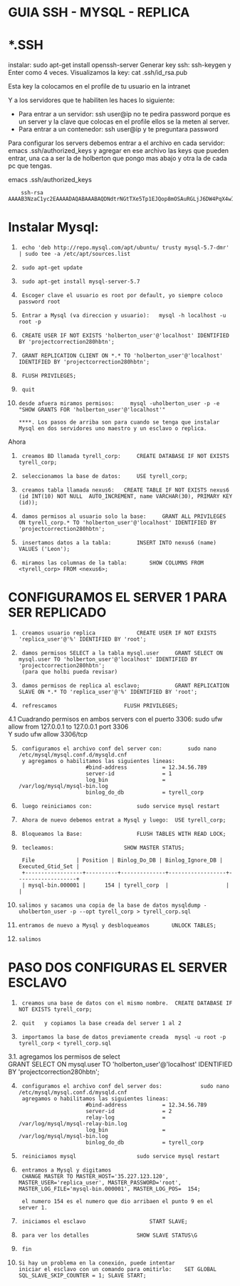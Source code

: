 #  GUIA SSH - MYSQL - REPLICA

# *.SSH

instalar:  sudo apt-get install openssh-server
Generar key ssh:  ssh-keygen  y Enter como 4 veces.
Visualizamos la key: cat .ssh/id_rsa.pub

Esta key la colocamos en el profile de tu usuario en la intranet

Y a los servidores que te habiliten les haces lo siguiente:

  -  Para entrar a un servidor: ssh user@ip  no te pedira password porque es un server y la clave que colocas en el profile ellos se la meten al server.
  -  Para entrar a un contenedor: ssh user@ip y te preguntara password

Para configurar los servers debemos entrar a el archivo en cada servidor:         emacs .ssh/authorized_keys
y agregar en ese archivo las keys que pueden entrar, una ca a ser la de holberton que pongo mas abajo y otra la de cada pc que tengas.

emacs .ssh/authorized_keys

		ssh-rsa AAAAB3NzaC1yc2EAAAADAQABAAABAQDNdtrNGtTXe5Tp1EJQop8mOSAuRGLjJ6DW4PqX4wId/Kawz35ESampIqHSOTJmbQ8UlxdJuk0gAXKk3Ncle4safGYqM/VeDK3LN5iAJxf4kcaxNtS3eVxWBE5iF3FbIjOqwxw5Lf5sRa5yXxA8HfWidhbIG5TqKL922hPgsCGABIrXRlfZYeC0FEuPWdr6smOElSVvIXthRWp9cr685KdCI+COxlj1RdVsvIo+zunmLACF9PYdjB2s96Fn0ocD3c5SGLvDOFCyvDojSAOyE70ebIElnskKsDTGwfT4P6jh9OBzTyQEIS2jOaE5RQq4IB4DsMhvbjDSQrP0MdCLgwkN


# Instalar Mysql: 
1.		echo 'deb http://repo.mysql.com/apt/ubuntu/ trusty mysql-5.7-dmr' | sudo tee -a /etc/apt/sources.list
2.		sudo apt-get update
3.		sudo apt-get install mysql-server-5.7
4.		Escoger clave el usuario es root por default, yo siempre coloco password root

5.		Entrar a Mysql (va direccion y usuario):   mysql -h localhost -u root -p
6.		CREATE USER IF NOT EXISTS 'holberton_user'@'localhost' IDENTIFIED BY 'projectcorrection280hbtn';
7.		GRANT REPLICATION CLIENT ON *.* TO 'holberton_user'@'localhost' IDENTIFIED BY 'projectcorrection280hbtn';
8.		FLUSH PRIVILEGES;
9.		quit

10.		desde afuera miramos permisos:     mysql -uholberton_user -p -e "SHOW GRANTS FOR 'holberton_user'@'localhost'"

		****. Los pasos de arriba son para cuando se tenga que instalar Mysql en dos servidores uno maestro y un esclavo o replica.

Ahora 

1.		creamos BD llamada tyrell_corp: 	CREATE DATABASE IF NOT EXISTS tyrell_corp;
2.		seleccionamos la base de datos: 	USE tyrell_corp;
3.		creamos tabla llamada nexus6:	CREATE TABLE IF NOT EXISTS nexus6 (id INT(10) NOT NULL  AUTO_INCREMENT, name VARCHAR(30), PRIMARY KEY (id));
4.		damos permisos al usuario solo la base: 	GRANT ALL PRIVILEGES ON tyrell_corp.* TO 'holberton_user'@'localhost' IDENTIFIED BY 'projectcorrection280hbtn';
5.		insertamos datos a la tabla: 		INSERT INTO nexus6 (name) VALUES ('Leon');
6.		miramos las columnas de la tabla:		SHOW COLUMNS FROM <tyrell_corp> FROM <nexus6>;


# CONFIGURAMOS EL SERVER 1 PARA SER REPLICADO

1.		creamos usuario replica				CREATE USER IF NOT EXISTS 'replica_user'@'%' IDENTIFIED BY 'root';
2.		damos permisos SELECT a la tabla mysql.user		GRANT SELECT ON mysql.user TO 'holberton_user'@'localhost' IDENTIFIED BY 'projectcorrection280hbtn';
		(para que holbi pueda revisar)
3.		damos permisos de replica al esclavo;			GRANT REPLICATION SLAVE ON *.* TO 'replica_user'@'%' IDENTIFIED BY 'root';
4.		refrescamos						FLUSH PRIVILEGES;

4.1		Cuadrando permisos en ambos servers con el puerto 3306:
		sudo ufw allow from 127.0.0.1 to 127.0.0.1 port 3306    
		Y
		sudo ufw allow 3306/tcp

5.		configuramos el archivo conf del server con:		sudo nano /etc/mysql/mysql.conf.d/mysqld.cnf
		y agregamos o habilitamos las siguientes lineas:	
							#bind-address           = 12.34.56.789
							server-id               = 1
							log_bin                 = /var/log/mysql/mysql-bin.log
							binlog_do_db            = tyrell_corp
6.		luego reiniciamos con: 				sudo service mysql restart
7.		Ahora de nuevo debemos entrat a Mysql y luego:	USE tyrell_corp;
8.		Bloqueamos la Base:					FLUSH TABLES WITH READ LOCK;
9.		tecleamos:						SHOW MASTER STATUS;

		File             | Position | Binlog_Do_DB | Binlog_Ignore_DB | Executed_Gtid_Set |
		+------------------+----------+--------------+------------------+-------------------+
		| mysql-bin.000001 |      154 | tyrell_corp  |                  |                   |

10.		salimos y sacamos una copia de la base de datos	mysqldump -uholberton_user -p --opt tyrell_corp > tyrell_corp.sql
11.		entramos de nuevo a Mysql y desbloqueamos		UNLOCK TABLES;
12.		salimos

# PASO DOS CONFIGURAS EL SERVER ESCLAVO

1.		creamos una base de datos con el mismo nombre.	CREATE DATABASE IF NOT EXISTS tyrell_corp;
2.		quit   y copiamos la base creada del server 1 al 2
3.		importamos la base de datos previamente creada	mysql -u root -p tyrell_corp < tyrell_corp.sql
3.1.		agregamos los permisos de select 			
		GRANT SELECT ON mysql.user TO 'holberton_user'@'localhost' IDENTIFIED BY 'projectcorrection280hbtn';
		
4.		configuramos el archivo conf del server dos:			sudo nano /etc/mysql/mysql.conf.d/mysqld.cnf
		agregamos o habilitamos las siguientes lineas:	
							#bind-address           = 12.34.56.789
							server-id               = 2
							relay-log               = /var/log/mysql/mysql-relay-bin.log
							log_bin                 = /var/log/mysql/mysql-bin.log
							binlog_do_db            = tyrell_corp

5.		reiniciamos mysql					sudo service mysql restart
6.		entramos a Mysql y digitamos				
		CHANGE MASTER TO MASTER_HOST='35.227.123.120', MASTER_USER='replica_user', MASTER_PASSWORD='root', MASTER_LOG_FILE='mysql-bin.000001', MASTER_LOG_POS=  154;
		
		el numero 154 es el numero que dio arribaen el punto 9 en el server 1.

7.		iniciamos el esclavo					START SLAVE;
8.		para ver los detalles 				SHOW SLAVE STATUS\G
9.		fin
10.		Si hay un problema en la conexión, puede intentar
		iniciar el esclavo con un comando para omitirlo: 	SET GLOBAL SQL_SLAVE_SKIP_COUNTER = 1; SLAVE START;
